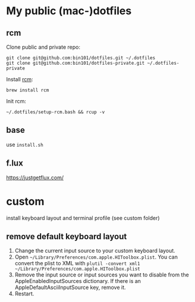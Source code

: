 # My public (mac-)dotfiles

## rcm
Clone public and private repo:

    git clone git@github.com:bin101/dotfiles.git ~/.dotfiles
    git clone git@github.com:bin101/dotfiles-private.git ~/.dotfiles-private

Install [rcm](https://github.com/thoughtbot/rcm):

    brew install rcm

Init rcm:

    ~/.dotfiles/setup-rcm.bash && rcup -v


## base
use `install.sh`


## f.lux
https://justgetflux.com/

# custom
install keyboard layout and terminal profile (see custom folder)

## remove default keyboard layout
1. Change the current input source to your custom keyboard layout.
2. Open ```~/Library/Preferences/com.apple.HIToolbox.plist```. You can convert the plist to XML with ```plutil -convert xml1 ~/Library/Preferences/com.apple.HIToolbox.plist```
3. Remove the input source or input sources you want to disable from the AppleEnabledInputSources dictionary. If there is an AppleDefaultAsciiInputSource key, remove it.
4. Restart.
